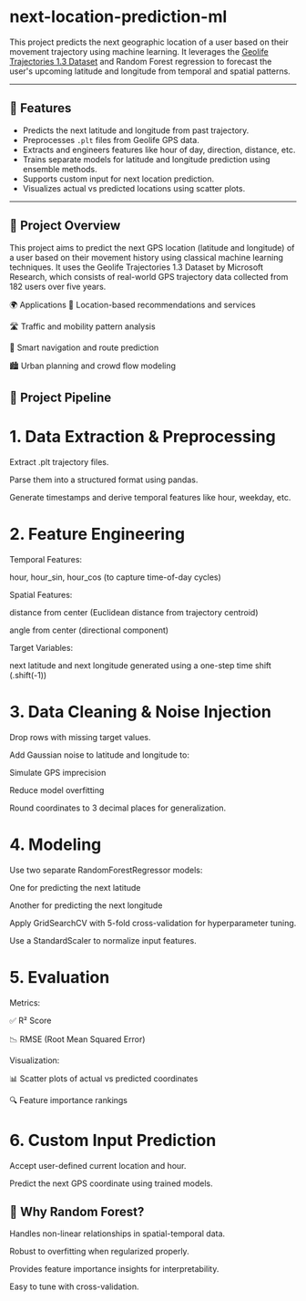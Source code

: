 # next-location-prediction-ml

This project predicts the next geographic location of a user based on their movement trajectory using machine learning. It leverages the [Geolife Trajectories 1.3 Dataset](https://www.microsoft.com/en-us/download/details.aspx?id=52367) and Random Forest regression to forecast the user's upcoming latitude and longitude from temporal and spatial patterns.

---

## 🚀 Features

- Predicts the next latitude and longitude from past trajectory.
- Preprocesses `.plt` files from Geolife GPS data.
- Extracts and engineers features like hour of day, direction, distance, etc.
- Trains separate models for latitude and longitude prediction using ensemble methods.
- Supports custom input for next location prediction.
- Visualizes actual vs predicted locations using scatter plots.

---

## 🧭 Project Overview
This project aims to predict the next GPS location (latitude and longitude) of a user based on their movement history using classical machine learning techniques. It uses the Geolife Trajectories 1.3 Dataset by Microsoft Research, which consists of real-world GPS trajectory data collected from 182 users over five years.

🌍 Applications
📱 Location-based recommendations and services

🛣️ Traffic and mobility pattern analysis

🧭 Smart navigation and route prediction

🏙️ Urban planning and crowd flow modeling

## 📌 Project Pipeline
# 1. Data Extraction & Preprocessing
Extract .plt trajectory files.

Parse them into a structured format using pandas.

Generate timestamps and derive temporal features like hour, weekday, etc.

# 2. Feature Engineering
Temporal Features:

hour, hour_sin, hour_cos (to capture time-of-day cycles)

Spatial Features:

distance from center (Euclidean distance from trajectory centroid)

angle from center (directional component)

Target Variables:

next latitude and next longitude generated using a one-step time shift (.shift(-1))

# 3. Data Cleaning & Noise Injection
Drop rows with missing target values.

Add Gaussian noise to latitude and longitude to:

Simulate GPS imprecision

Reduce model overfitting

Round coordinates to 3 decimal places for generalization.

# 4. Modeling
Use two separate RandomForestRegressor models:

One for predicting the next latitude

Another for predicting the next longitude

Apply GridSearchCV with 5-fold cross-validation for hyperparameter tuning.

Use a StandardScaler to normalize input features.

# 5. Evaluation
Metrics:

✅ R² Score

📉 RMSE (Root Mean Squared Error)

Visualization:

📊 Scatter plots of actual vs predicted coordinates

🔍 Feature importance rankings

# 6. Custom Input Prediction
Accept user-defined current location and hour.

Predict the next GPS coordinate using trained models.

## 🧠 Why Random Forest?
Handles non-linear relationships in spatial-temporal data.

Robust to overfitting when regularized properly.

Provides feature importance insights for interpretability.

Easy to tune with cross-validation.


